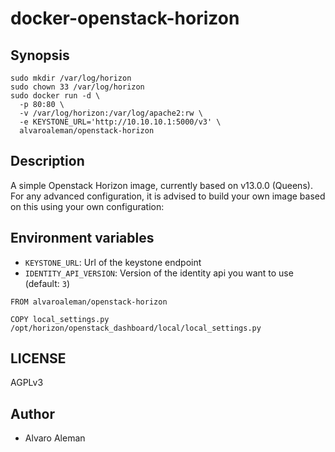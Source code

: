 # docker-openstack-horizon


## Synopsis

```shell
sudo mkdir /var/log/horizon
sudo chown 33 /var/log/horizon
sudo docker run -d \
  -p 80:80 \
  -v /var/log/horizon:/var/log/apache2:rw \
  -e KEYSTONE_URL='http://10.10.10.1:5000/v3' \
  alvaroaleman/openstack-horizon
```

## Description

A simple Openstack Horizon image, currently based on v13.0.0 (Queens).
For any advanced configuration, it is advised to build your own image
based on this using your own configuration:

## Environment variables

* `KEYSTONE_URL`: Url of the keystone endpoint
* `IDENTITY_API_VERSION`: Version of the identity api you want to use (default: `3`)

```shell
FROM alvaroaleman/openstack-horizon

COPY local_settings.py /opt/horizon/openstack_dashboard/local/local_settings.py
```

## LICENSE

AGPLv3

## Author

* Alvaro Aleman
